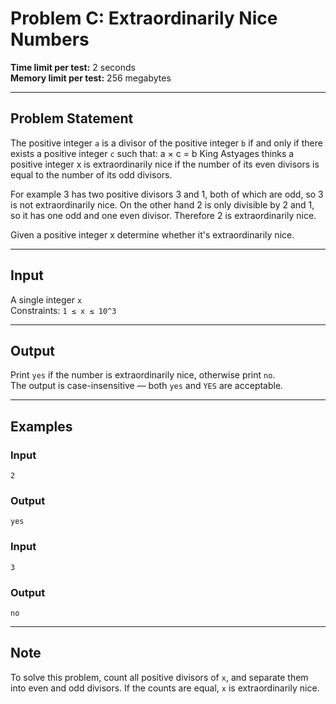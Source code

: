# Problem C: Extraordinarily Nice Numbers

**Time limit per test:** 2 seconds  
**Memory limit per test:** 256 megabytes  

---

## Problem Statement

The positive integer `a` is a divisor of the positive integer `b` if and only if there exists a positive integer `c` such that: a × c = b
King Astyages thinks a positive integer x is extraordinarily nice if the number of its even divisors is equal to the number of its odd divisors.

For example 3 has two positive divisors 3 and 1, both of which are odd, so 3 is not extraordinarily nice. On the other hand 2 is only divisible by 2 and 1, so it has one odd and one even divisor. Therefore 2 is extraordinarily nice.

Given a positive integer x determine whether it's extraordinarily nice.

---

## Input

A single integer `x`  
Constraints: `1 ≤ x ≤ 10^3`

---

## Output

Print `yes` if the number is extraordinarily nice, otherwise print `no`.  
The output is case-insensitive — both `yes` and `YES` are acceptable.

---

## Examples

### Input
```
2
```

### Output
```
yes
```

### Input
```
3
```

### Output
```
no
```

---

## Note

To solve this problem, count all positive divisors of `x`, and separate them into even and odd divisors. If the counts are equal, `x` is extraordinarily nice.
